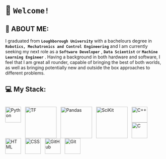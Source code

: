 # 💾 **`Welcome!`**

## 🤖 ABOUT ME:

I graduated from **`Loughborough University`** with a bachelours degree in **`Robotics, Mechatronics and Control Engineering`** and I am currently seeking my next role as a **`Software Developer`** , **`Data Scientist`** or **`Machine Learning Engineer`** . Having a background in both hardware and software, I feel that I am great all rounder, capable of bringing the best of both worlds, as well as bringing potentially new and outside the box approaches to different problems.


## 💻 My Stack:
<br />
<img align="left" alt="Python" width="50px" style="padding-right:10px;" src="https://cdn.jsdelivr.net/gh/devicons/devicon/icons/python/python-plain.svg" />
<img align = "left" alt="TF" width = "100px" style="padding-right:10px;" src="https://www.vectorlogo.zone/logos/tensorflow/tensorflow-ar21.svg"/>
<img align = "left" alt="Pandas" width = "100px" style="padding-right:10px;" src="https://pandas.pydata.org/static/img/pandas.svg"/>
<img align = "left" alt="SciKit" width = "100px" style="padding-right:10px;" src="https://upload.wikimedia.org/wikipedia/commons/thumb/0/05/Scikit_learn_logo_small.svg/390px-Scikit_learn_logo_small.svg.png?20180808062052"/>
<img align="left" alt="C++" width="50px" style="padding-right:10px;" src="https://cdn.jsdelivr.net/gh/devicons/devicon/icons/cplusplus/cplusplus-line.svg" />
<img align="left" alt="C" width="50px" style="padding-right:10px;" src="https://upload.wikimedia.org/wikipedia/commons/1/18/C_Programming_Language.svg" />
<img align="left" alt="HTML" width="50px" style="padding-right:10px;" src="https://cdn.jsdelivr.net/gh/devicons/devicon/icons/html5/html5-plain.svg" />
<img align="left" alt="CSS" width="50px" style="padding-right:10px;" src="https://cdn.jsdelivr.net/gh/devicons/devicon/icons/css3/css3-plain.svg" />
<img align="left" alt="GitHub" width="50px" style="padding-right:10px;" src="https://cdn.jsdelivr.net/gh/devicons/devicon/icons/github/github-original.svg" />
<img align="left" alt="Git" width="50px" style="padding-right:10px;" src="https://cdn.jsdelivr.net/gh/devicons/devicon/icons/git/git-original.svg" />
<br />

      



  

